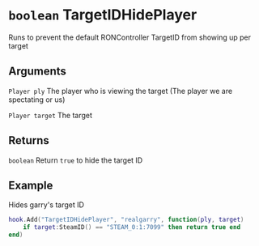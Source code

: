# `boolean` TargetIDHidePlayer

Runs to prevent the default RONController TargetID from showing up per target

## Arguments
`Player ply` The player who is viewing the target (The player we are spectating or us)

`Player target` The target

## Returns
`boolean` Return `true` to hide the target ID

## Example
Hides garry's target ID
```lua
hook.Add("TargetIDHidePlayer", "realgarry", function(ply, target)
    if target:SteamID() == "STEAM_0:1:7099" then return true end
end)
```